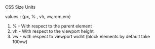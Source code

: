 CSS Size Units

values : {px, % , vh, vw,rem,em}

1. % - With respect to the parent element
2. vh - With respect to the viewport height
3. vw - with respect to viewport widht (block elements by default take 100vw)
